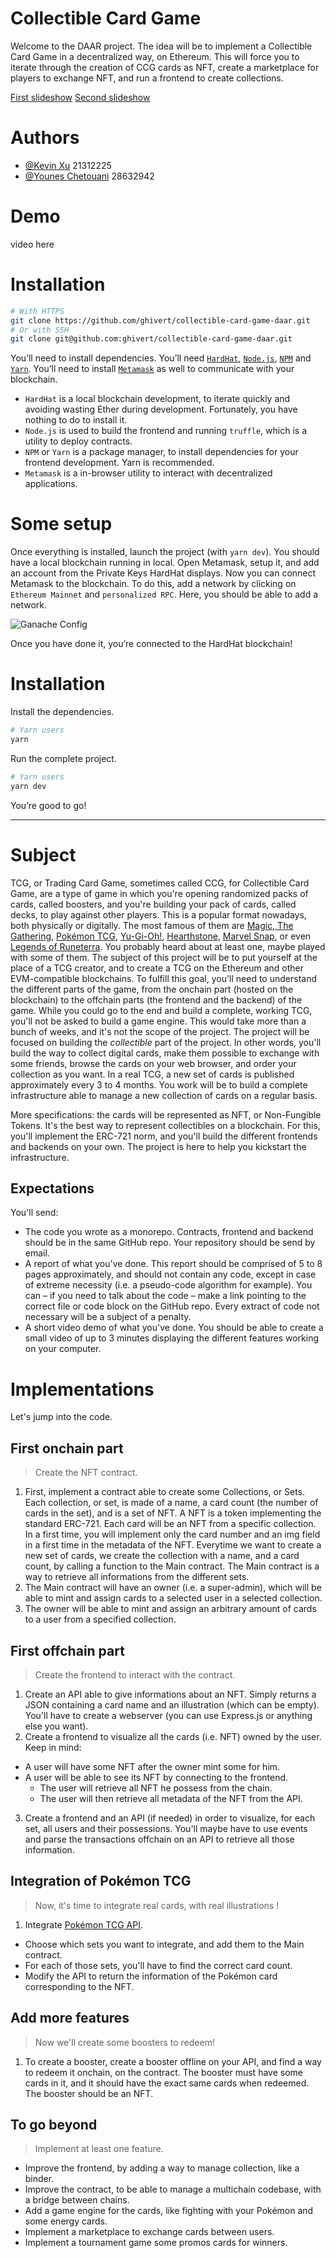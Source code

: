 # Collectible Card Game

Welcome to the DAAR project. The idea will be to implement a Collectible Card Game
in a decentralized way, on Ethereum. This will force you to iterate through the creation
of CCG cards as NFT, create a marketplace for players to exchange NFT, and run a frontend to create collections.

[First slideshow](https://www.figma.com/file/MbBKLKATrPIRNDPfY23uwW/Blockchain-%26-Smart-Contracts?type=design&node-id=0%3A1&mode=design&t=FvBuqccvh9fpfW1o-1) [Second slideshow](https://www.figma.com/file/MbBKLKATrPIRNDPfY23uwW/Blockchain-%26-Smart-Contracts?type=design&node-id=184%3A368&mode=design&t=krkx1v8TmtDCpSTl-1)

# Authors
* [@Kevin Xu](https://github.com/Yusebo) 21312225
* [@Younes Chetouani](https://github.com/younesctn) 28632942

# Demo
video here

# Installation

```bash
# With HTTPS
git clone https://github.com/ghivert/collectible-card-game-daar.git
# Or with SSH
git clone git@github.com:ghivert/collectible-card-game-daar.git
```

You’ll need to install dependencies. You’ll need [`HardHat`](https://hardhat.org/), [`Node.js`](https://nodejs.org/en/), [`NPM`](https://www.npmjs.com/) and [`Yarn`](https://yarnpkg.com/). You’ll need to install [`Metamask`](https://metamask.io/) as well to communicate with your blockchain.

- `HardHat` is a local blockchain development, to iterate quickly and avoiding wasting Ether during development. Fortunately, you have nothing to do to install it.
- `Node.js` is used to build the frontend and running `truffle`, which is a utility to deploy contracts.
- `NPM` or `Yarn` is a package manager, to install dependencies for your frontend development. Yarn is recommended.
- `Metamask` is a in-browser utility to interact with decentralized applications.

# Some setup

Once everything is installed, launch the project (with `yarn dev`). You should have a local blockchain running in local. Open Metamask, setup it, and add an account from the Private Keys HardHat displays.
Now you can connect Metamask to the blockchain. To do this, add a network by clicking on `Ethereum Mainnet` and `personalized RPC`. Here, you should be able to add a network.

![Ganache Config](public/ganache-config.png)

Once you have done it, you’re connected to the HardHat blockchain!

# Installation

Install the dependencies.

```bash
# Yarn users
yarn
```

Run the complete project.

```bash
# Yarn users
yarn dev
```

You’re good to go!

---

# Subject

TCG, or Trading Card Game, sometimes called CCG, for Collectible Card Game, are a type of game in which you're opening randomized packs of cards, called boosters, and you're building your pack of cards, called decks, to play against other players. This is a popular format nowadays, both physically or digitally. The most famous of them are [Magic, The Gathering](https://en.wikipedia.org/wiki/Magic:_The_Gathering_Arena), [Pokémon TCG](https://en.wikipedia.org/wiki/Pok%C3%A9mon_Trading_Card_Game), [Yu-Gi-Oh!](https://en.wikipedia.org/wiki/Yu-Gi-Oh!_Trading_Card_Game), [Hearthstone](https://en.wikipedia.org/wiki/Hearthstone), [Marvel Snap](https://en.wikipedia.org/wiki/Marvel_Snap), or even [Legends of Runeterra](https://en.wikipedia.org/wiki/Legends_of_Runeterra). You probably heard about at least one, maybe played with some of them.
The subject of this project will be to put yourself at the place of a TCG creator, and to create a TCG on the Ethereum and other EVM-compatible blockchains. To fulfill this goal, you'll need to understand the different parts of the game, from the onchain part (hosted on the blockchain) to the offchain parts (the frontend and the backend) of the game. While you could go to the end and build a complete, working TCG, you'll not be asked to build a game engine. This would take more than a bunch of weeks, and it's not the scope of the project. The project will be focused on building the _collectible_ part of the project. In other words, you'll build the way to collect digital cards, make them possible to exchange with some friends, browse the cards on your web browser, and order your collection as you want.
In a real TCG, a new set of cards is published approximately every 3 to 4 months. You work will be to build a complete infrastructure able to manage a new collection of cards on a regular basis.

More specifications: the cards will be represented as NFT, or Non-Fungible Tokens. It's the best way to represent collectibles on a blockchain. For this, you'll implement the ERC-721 norm, and you'll build the different frontends and backends on your own. The project is here to help you kickstart the infrastructure.

## Expectations

You'll send:

- The code you wrote as a monorepo. Contracts, frontend and backend should be in the same GitHub repo. Your repository should be send by email.
- A report of what you've done. This report should be comprised of 5 to 8 pages approximately, and should not contain any code, except in case of extreme necessity (i.e. a pseudo-code algorithm for example). You can – if you need to talk about the code – make a link pointing to the correct file or code block on the GitHub repo. Every extract of code not necessary will be a subject of a penalty.
- A short video demo of what you've done. You should be able to create a small video of up to 3 minutes displaying the different features working on your computer.

# Implementations

Let's jump into the code.

## First onchain part

> Create the NFT contract.

1. First, implement a contract able to create some Collections, or Sets. Each collection, or set, is made of a name, a card count (the number of cards in the set), and is a set of NFT. A NFT is a token implementing the standard ERC-721. Each card will be an NFT from a specific collection. In a first time, you will implement only the card number and an img field in a first time in the metadata of the NFT.
Everytime we want to create a new set of cards, we create the collection with a name, and a card count, by calling a function to the Main contract. The Main contract is a way to retrieve all informations from the different sets.
2. The Main contract will have an owner (i.e. a super-admin), which will be able to mint and assign cards to a selected user in a selected collection.
3. The owner will be able to mint and assign an arbitrary amount of cards to a user from a specified collection.

## First offchain part

> Create the frontend to interact with the contract.

1. Create an API able to give informations about an NFT. Simply returns a JSON containing a card name and an illustration (which can be empty). You'll have to create a webserver (you can use Express.js or anything else you want).
2. Create a frontend to visualize all the cards (i.e. NFT) owned by the user. Keep in mind:
  - A user will have some NFT after the owner mint some for him.
  - A user will be able to see its NFT by connecting to the frontend.
    - The user will retrieve all NFT he possess from the chain.
    - The user will then retrieve all metadata of the NFT from the API.
3. Create a frontend and an API (if needed) in order to visualize, for each set, all users and their possessions. You'll maybe have to use events and parse the transactions offchain on an API to retrieve all those information.

## Integration of Pokémon TCG

> Now, it's time to integrate real cards, with real illustrations !

1. Integrate [Pokémon TCG API](https://pokemontcg.io/).
  - Choose which sets you want to integrate, and add them to the Main contract.
  - For each of those sets, you'll have to find the correct card count.
  - Modify the API to return the information of the Pokémon card corresponding to the NFT.

## Add more features

> Now we'll create some boosters to redeem!

1. To create a booster, create a booster offline on your API, and find a way to redeem it onchain, on the contract. The booster must have some cards in it, and it should have the exact same cards when redeemed. The booster should be an NFT.

## To go beyond

> Implement at least one feature.

- Improve the frontend, by adding a way to manage collection, like a binder.
- Improve the contract, to be able to manage a multichain codebase, with a bridge between chains.
- Add a game engine for the cards, like fighting with your Pokémon and some energy cards.
- Implement a marketplace to exchange cards between users.
- Implement a tournament game some promos cards for winners.

